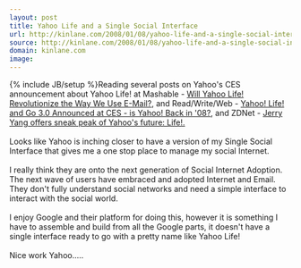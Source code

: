 ```yaml
---
layout: post
title: Yahoo Life and a Single Social Interface
url: http://kinlane.com/2008/01/08/yahoo-life-and-a-single-social-interface/
source: http://kinlane.com/2008/01/08/yahoo-life-and-a-single-social-interface/
domain: kinlane.com
image: 
---
```

{% include JB/setup %}Reading several posts on Yahoo's CES announcement about Yahoo Life! at Mashable - <a href="http://mashable.com/2008/01/07/daily-poll-will-yahoo-life-revolutionize-the-way-we-use-e-mail/">Will Yahoo Life! Revolutionize the Way We Use E-Mail?</a>, and Read/Write/Web - <a href="http://www.readwriteweb.com/archives/yahoo_life_and_go_3_ces.php">Yahoo! Life! and Go 3.0 Announced at CES - is Yahoo! Back in '08?</a>, and ZDNet - <a href="http://blogs.zdnet.com/BTL/?p=7503">Jerry Yang offers sneak peak of Yahoo's future: Life!.</a> <br /><br />Looks like Yahoo is inching closer to have a version of my Single Social Interface that gives me a one stop place to manage my social Internet.<br /><br />I really think they are onto the next generation of Social Internet Adoption.  The next wave of users have embraced and adopted Internet and Email.  They don't fully understand social networks and need a simple interface to interact with the social world.<br /><br />I enjoy Google and their platform for doing this, however it is something I have to assemble and build from all the Google parts, it doesn't have a single interface ready to go with a pretty name like Yahoo Life!<br /><br />Nice work Yahoo.....